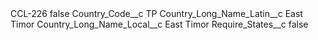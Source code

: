 <?xml version="1.0" encoding="UTF-8"?>
<CustomMetadata xmlns="http://soap.sforce.com/2006/04/metadata" xmlns:xsi="http://www.w3.org/2001/XMLSchema-instance" xmlns:xsd="http://www.w3.org/2001/XMLSchema">
    <label>CCL-226</label>
    <protected>false</protected>
    <values>
        <field>Country_Code__c</field>
        <value xsi:type="xsd:string">TP</value>
    </values>
    <values>
        <field>Country_Long_Name_Latin__c</field>
        <value xsi:type="xsd:string">East Timor</value>
    </values>
    <values>
        <field>Country_Long_Name_Local__c</field>
        <value xsi:type="xsd:string">East Timor</value>
    </values>
    <values>
        <field>Require_States__c</field>
        <value xsi:type="xsd:boolean">false</value>
    </values>
</CustomMetadata>
